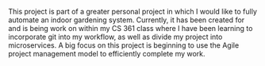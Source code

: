 This project is part of a greater personal project in which I would like to fully automate an indoor gardening system. Currently, it has been created for and is being work on within my CS 361 class where I have been learning to incorporate git into my workflow, as well as divide my project into microservices. A big focus on this project is beginning to use the Agile project management model to efficiently complete my work. 